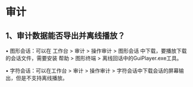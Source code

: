 # 审计

## 1、审计数据能否导出并离线播放？

• 图形会话：可以在 工作台 > 审计 > 操作审计 > 图形会话 中下载，要播放下载的会话文件，需要安装 帮助 > 图形终端 > 离线回话中的GuiPlayer.exe工具。

• 字符会话：可以在工作台 > 审计 > 操作审计 > 字符会话中下载会话的屏幕输出，但是不支持离线播放。
